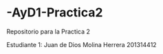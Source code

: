 # -AyD1-Practica2
Repositorio para la Practica 2



Estudiante 1: Juan de Dios Molina Herrera 201314412
